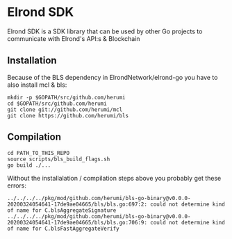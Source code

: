 # Elrond SDK

Elrond SDK is a SDK library that can be used by other Go projects to communicate with Elrond's API:s & Blockchain

## Installation
Because of the BLS dependency in ElrondNetwork/elrond-go you have to also install mcl & bls:

```
mkdir -p $GOPATH/src/github.com/herumi
cd $GOPATH/src/github.com/herumi
git clone git://github.com/herumi/mcl
git clone https://github.com/herumi/bls
```

## Compilation

```
cd PATH_TO_THIS_REPO
source scripts/bls_build_flags.sh
go build ./...
```

Without the installalation / compilation steps above you probably get these errors:
```
../../../../pkg/mod/github.com/herumi/bls-go-binary@v0.0.0-20200324054641-17de9ae04665/bls/bls.go:697:2: could not determine kind of name for C.blsAggregateSignature
../../../../pkg/mod/github.com/herumi/bls-go-binary@v0.0.0-20200324054641-17de9ae04665/bls/bls.go:706:9: could not determine kind of name for C.blsFastAggregateVerify
```
